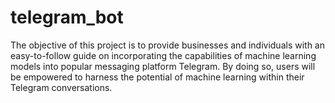 # telegram_bot
The objective of this project is to provide businesses and individuals with an easy-to-follow guide on incorporating the capabilities of machine learning models into popular messaging platform Telegram. By doing so, users will be empowered to harness the potential of machine learning within their Telegram conversations.
